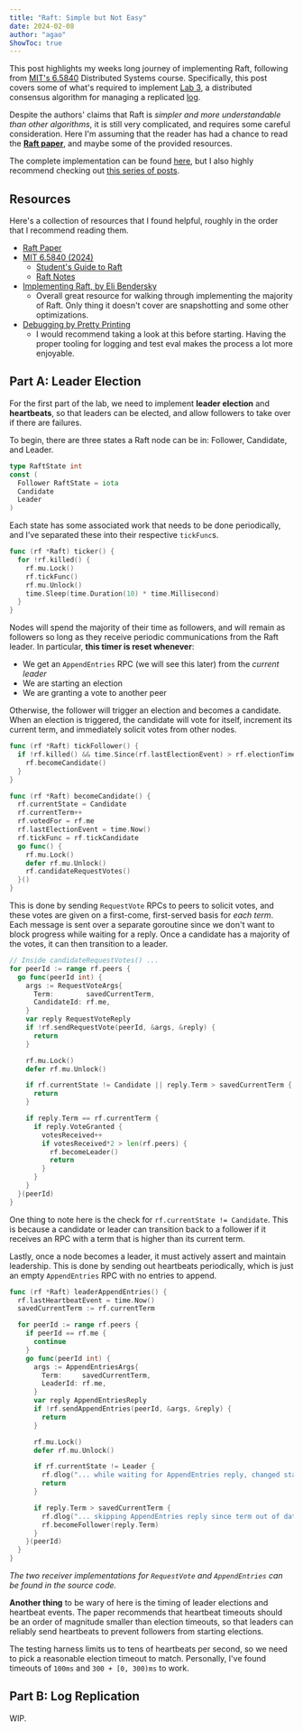 ```yaml
---
title: "Raft: Simple but Not Easy"
date: 2024-02-08
author: "agao"
ShowToc: true
---
```


This post highlights my weeks long journey of implementing Raft, following from [MIT's 6.5840](https://pdos.csail.mit.edu/6.824/) Distributed Systems course. Specifically, this post covers some of what's required to implement [Lab 3](https://pdos.csail.mit.edu/6.824/labs/lab-raft.html), a distributed consensus algorithm for managing a replicated [log](https://en.wikipedia.org/wiki/Transaction_log).

Despite the authors' claims that Raft is _simpler and more understandable than other algorithms_, it is still very complicated, and requires some careful consideration. Here I'm assuming that the reader has had a chance to read the [**Raft paper**](https://raft.github.io/raft.pdf), and maybe some of the provided resources.

The complete implementation can be found [here](https://github.com/algao1/6.5840), but I also highly recommend checking out [this series of posts](https://eli.thegreenplace.net/2020/implementing-raft-part-0-introduction/).

## Resources

Here's a collection of resources that I found helpful, roughly in the order that I recommend reading them.

- [Raft Paper](https://pdos.csail.mit.edu/6.824/papers/raft-extended.pdf)
- [MIT 6.5840 (2024)](https://pdos.csail.mit.edu/6.824/)
  - [Student's Guide to Raft](https://thesquareplanet.com/blog/students-guide-to-raft/)
  - [Raft Notes](https://pdos.csail.mit.edu/6.824/notes/l-raft-QA.txt)
- [Implementing Raft, by Eli Bendersky](https://eli.thegreenplace.net/2020/implementing-raft-part-0-introduction/)
  - Overall great resource for walking through implementing the majority of Raft. Only thing it doesn't cover are snapshotting and some other optimizations.
- [Debugging by Pretty Printing](https://blog.josejg.com/debugging-pretty/)
  - I would recommend taking a look at this before starting. Having the proper tooling for logging and test eval makes the process a lot more enjoyable.

## Part A: Leader Election

For the first part of the lab, we need to implement **leader election** and **heartbeats**, so that leaders can be elected, and allow followers to take over if there are failures.

To begin, there are three states a Raft node can be in: Follower, Candidate, and Leader.

```go
type RaftState int
const (
  Follower RaftState = iota
  Candidate
  Leader
)
```

Each state has some associated work that needs to be done periodically, and I've separated these into their respective `tickFunc`s.

```go
func (rf *Raft) ticker() {
  for !rf.killed() {
    rf.mu.Lock()
    rf.tickFunc()
    rf.mu.Unlock()
    time.Sleep(time.Duration(10) * time.Millisecond)
  }
}
```

Nodes will spend the majority of their time as followers, and will remain as followers so long as they receive periodic communications from the Raft leader. In particular, **this timer is reset whenever**:

- We get an `AppendEntries` RPC (we will see this later) from the _current leader_
- We are starting an election
- We are granting a vote to another peer

Otherwise, the follower will trigger an election and becomes a candidate. When an election is triggered, the candidate will vote for itself, increment its current term, and immediately solicit votes from other nodes.

```go
func (rf *Raft) tickFollower() {
  if !rf.killed() && time.Since(rf.lastElectionEvent) > rf.electionTimeout() {
    rf.becomeCandidate()
  }
}

func (rf *Raft) becomeCandidate() {
  rf.currentState = Candidate
  rf.currentTerm++
  rf.votedFor = rf.me
  rf.lastElectionEvent = time.Now()
  rf.tickFunc = rf.tickCandidate
  go func() {
    rf.mu.Lock()
    defer rf.mu.Unlock()
    rf.candidateRequestVotes()
  }()
}
```

This is done by sending `RequestVote` RPCs to peers to solicit votes, and these votes are given on a first-come, first-served basis for _each term_. Each message is sent over a separate goroutine since we don't want to block progress while waiting for a reply. Once a candidate has a majority of the votes, it can then transition to a leader.

```go
// Inside candidateRequestVotes() ...
for peerId := range rf.peers {
  go func(peerId int) {
    args := RequestVoteArgs{
      Term:        savedCurrentTerm,
      CandidateId: rf.me,
    }
    var reply RequestVoteReply
    if !rf.sendRequestVote(peerId, &args, &reply) {
      return
    }

    rf.mu.Lock()
    defer rf.mu.Unlock()

    if rf.currentState != Candidate || reply.Term > savedCurrentTerm {
      return
    }

    if reply.Term == rf.currentTerm {
      if reply.VoteGranted {
        votesReceived++
        if votesReceived*2 > len(rf.peers) {
          rf.becomeLeader()
          return
        }
      }
    }
  }(peerId)
}
```

One thing to note here is the check for `rf.currentState != Candidate`. This is because a candidate or leader can transition back to a follower if it receives an RPC with a term that is higher than its current term.

Lastly, once a node becomes a leader, it must actively assert and maintain leadership. This is done by sending out heartbeats periodically, which is just an empty `AppendEntries` RPC with no entries to append.

```go
func (rf *Raft) leaderAppendEntries() {
  rf.lastHeartbeatEvent = time.Now()
  savedCurrentTerm := rf.currentTerm

  for peerId := range rf.peers {
    if peerId == rf.me {
      continue
    }
    go func(peerId int) {
      args := AppendEntriesArgs{
        Term:     savedCurrentTerm,
        LeaderId: rf.me,
      }
      var reply AppendEntriesReply
      if !rf.sendAppendEntries(peerId, &args, &reply) {
        return
      }

      rf.mu.Lock()
      defer rf.mu.Unlock()

      if rf.currentState != Leader {
        rf.dlog("... while waiting for AppendEntries reply, changed state=%v", rf.currentState)
        return
      }

      if reply.Term > savedCurrentTerm {
        rf.dlog("... skipping AppendEntries reply since term out of date")
        rf.becomeFollower(reply.Term)
      }
    }(peerId)
  }
}
```

_The two receiver implementations for `RequestVote` and `AppendEntries` can be found in the source code._

**Another thing** to be wary of here is the timing of leader elections and heartbeat events. The paper recommends that heartbeat timeouts should be an order of magnitude smaller than election timeouts, so that leaders can reliably send heartbeats to prevent followers from starting elections.

The testing harness limits us to tens of heartbeats per second, so we need to pick a reasonable election timeout to match. Personally, I've found timeouts of `100ms` and `300 + [0, 300)ms` to work.

## Part B: Log Replication

WIP.
